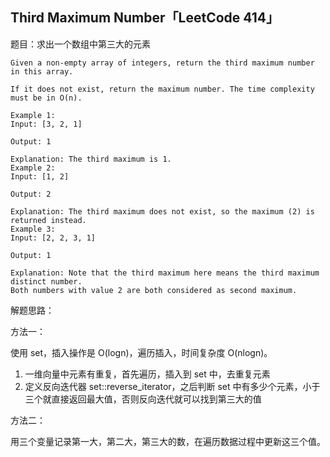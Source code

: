## Third Maximum Number「LeetCode 414」

题目：求出一个数组中第三大的元素

```
Given a non-empty array of integers, return the third maximum number in this array. 

If it does not exist, return the maximum number. The time complexity must be in O(n).

Example 1:
Input: [3, 2, 1]

Output: 1

Explanation: The third maximum is 1.
Example 2:
Input: [1, 2]

Output: 2

Explanation: The third maximum does not exist, so the maximum (2) is returned instead.
Example 3:
Input: [2, 2, 3, 1]

Output: 1

Explanation: Note that the third maximum here means the third maximum distinct number.
Both numbers with value 2 are both considered as second maximum.
```

解题思路：

方法一：

使用 set，插入操作是 O(logn)，遍历插入，时间复杂度 O(nlogn)。

1. 一维向量中元素有重复，首先遍历，插入到 set 中，去重复元素
2. 定义反向迭代器 set<int>::reverse_iterator，之后判断 set 中有多少个元素，小于三个就直接返回最大值，否则反向迭代就可以找到第三大的值

方法二：

用三个变量记录第一大，第二大，第三大的数，在遍历数据过程中更新这三个值。


